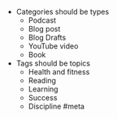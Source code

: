 - Categories should be types
	- Podcast
	- Blog post
	- Blog Drafts
	- YouTube video
	- Book
- Tags should be topics
	- Health and fitness
	- Reading
	- Learning
	- Success
	- Discipline
#meta